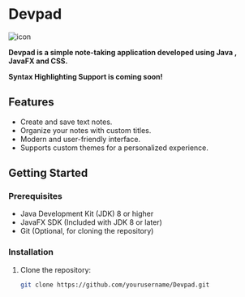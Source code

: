 # Devpad

![icon](https://github.com/yossev/devpad/assets/93604359/e1536f39-03e2-48e7-9f90-969b4a583788)


**Devpad is a simple note-taking application developed using Java , JavaFX and CSS.**


**Syntax Highlighting Support is coming soon!**

## Features

- Create and save text notes.
- Organize your notes with custom titles.
- Modern and user-friendly interface.
- Supports custom themes for a personalized experience.

## Getting Started

### Prerequisites

- Java Development Kit (JDK) 8 or higher
- JavaFX SDK (Included with JDK 8 or later)
- Git (Optional, for cloning the repository)

### Installation

1. Clone the repository:

   ```sh
   git clone https://github.com/yourusername/Devpad.git

